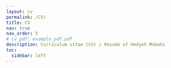 ```yaml
---
layout: cv
permalink: /CV/
title: CV
nav: true
nav_order: 5
# cv_pdf: example_pdf.pdf
description: Curriculum vitae (CV) / Résumé of Hedyeh Mobahi
toc:
  sidebar: left
---
```


